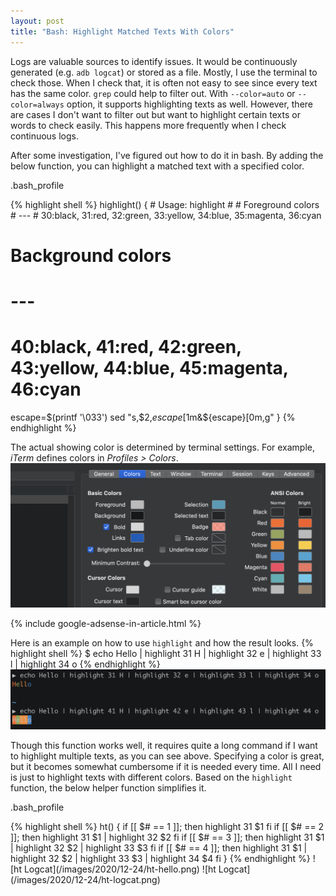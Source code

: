 ```yaml
---
layout: post
title: "Bash: Highlight Matched Texts With Colors"
---
```


Logs are valuable sources to identify issues. It would be continuously generated (e.g. `adb logcat`) or stored as a file. Mostly, I use the terminal to check those. When I check that, it is often not easy to see since every text has the same color. `grep` could help to filter out. With `--color=auto` or `--color=always` option, it supports highlighting texts as well. However, there are cases I don't want to filter out but want to highlight certain texts or words to check easily. This happens more frequently when I check continuous logs. 

After some investigation, I've figured out how to do it in bash. By adding the below function, you can highlight a matched text with a specified color.

<p class="code-label">.bash_profile</p>
{% highlight shell %}
highlight() {
  # Usage: highlight <color> <text>
  #
  # Foreground colors
  # ---
  # 30:black, 31:red, 32:green, 33:yellow, 34:blue, 35:magenta, 36:cyan

  # Background colors
  # ---
  # 40:black, 41:red, 42:green, 43:yellow, 44:blue, 45:magenta, 46:cyan
  escape=$(printf '\033')
  sed "s,$2,${escape}[$1m&${escape}[0m,g"
}
{% endhighlight %}

The actual showing color is determined by terminal settings. For example, _iTerm_ defines colors in _Profiles > Colors_.
![iTerm Colors](/images/2020/12-24/iterms-colors.png)

{% include google-adsense-in-article.html %}

Here is an example on how to use `highlight` and how the result looks.
{% highlight shell %}
$ echo Hello | highlight 31 H | highlight 32 e | highlight 33 l | highlight 34 o
{% endhighlight %}
![Highlight Hello](/images/2020/12-24/highlight-hello.png)


Though this function works well, it requires quite a long command if I want to highlight multiple texts, as you can see above. Specifying a color is great, but it becomes somewhat cumbersome if it is needed every time. All I need is just to highlight texts with different colors. Based on the `highlight` function, the below helper function simplifies it.
<p class="code-label">.bash_profile</p>
{% highlight shell %}
ht() {
  if [[ $# == 1 ]]; then
    highlight 31 $1
  fi
  if [[ $# == 2 ]]; then
    highlight 31 $1 | highlight 32 $2
  fi
  if [[ $# == 3 ]]; then
    highlight 31 $1 | highlight 32 $2 | highlight 33 $3
  fi
  if [[ $# == 4 ]]; then
    highlight 31 $1 | highlight 32 $2 | highlight 33 $3 | highlight 34 $4
  fi
}
{% endhighlight %}
![ht Logcat](/images/2020/12-24/ht-hello.png)
![ht Logcat](/images/2020/12-24/ht-logcat.png)

